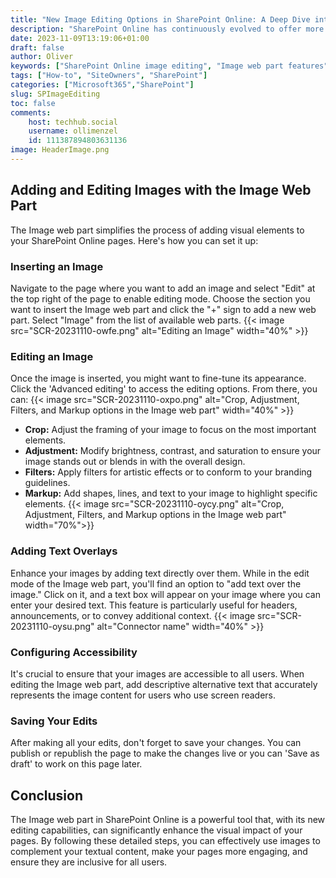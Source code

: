 ```yaml
---
title: "New Image Editing Options in SharePoint Online: A Deep Dive into the Image Web Part"
description: "SharePoint Online has continuously evolved to offer more intuitive and rich features for content management. One of the latest updates that have significantly improved the user experience is the enhanced editing capabilities of the Image web part. Let's dive into these features and explain how you can leverage them to create dynamic and engaging SharePoint pages."
date: 2023-11-09T13:19:06+01:00
draft: false
author: Oliver
keywords: ["SharePoint Online image editing", "Image web part features", "SharePoint image tools", "Edit images in SharePoint", "SharePoint Online updates", "Image editing in OneDrive", "SharePoint content management", "SharePoint web part guide", "Enhancing SharePoint pages", "Accessibility in SharePoint images"]
tags: ["How-to", "SiteOwners", "SharePoint"]
categories: ["Microsoft365","SharePoint"]
slug: SPImageEditing
toc: false
comments:
    host: techhub.social
    username: ollimenzel
    id: 111387894803631136
image: HeaderImage.png
---
```

## Adding and Editing Images with the Image Web Part

The Image web part simplifies the process of adding visual elements to your SharePoint Online pages. Here's how you can set it up:

### Inserting an Image

Navigate to the page where you want to add an image and select "Edit" at the top right of the page to enable editing mode. Choose the section you want to insert the Image web part and click the "+" sign to add a new web part. Select "Image" from the list of available web parts.
{{< image src="SCR-20231110-owfe.png" alt="Editing an Image" width="40%" >}}

### Editing an Image

Once the image is inserted, you might want to fine-tune its appearance. Click the 'Advanced editing' to access the editing options. From there, you can:
{{< image src="SCR-20231110-oxpo.png" alt="Crop, Adjustment, Filters, and Markup options in the Image web part" width="40%" >}}

- **Crop:** Adjust the framing of your image to focus on the most important elements.
- **Adjustment:** Modify brightness, contrast, and saturation to ensure your image stands out or blends in with the overall design.
- **Filters:** Apply filters for artistic effects or to conform to your branding guidelines.
- **Markup:** Add shapes, lines, and text to your image to highlight specific elements.
    {{< image src="SCR-20231110-oycy.png" alt="Crop, Adjustment, Filters, and Markup options in the Image web part" width="70%">}}

### Adding Text Overlays

Enhance your images by adding text directly over them. While in the edit mode of the Image web part, you'll find an option to "add text over the image." Click on it, and a text box will appear on your image where you can enter your desired text. This feature is particularly useful for headers, announcements, or to convey additional context.
{{< image src="SCR-20231110-oysu.png" alt="Connector name" width="40%" >}}

### Configuring Accessibility

It's crucial to ensure that your images are accessible to all users. When editing the Image web part, add descriptive alternative text that accurately represents the image content for users who use screen readers.

### Saving Your Edits

After making all your edits, don't forget to save your changes. You can publish or republish the page to make the changes live or you can 'Save as draft' to work on this page later.

## Conclusion

The Image web part in SharePoint Online is a powerful tool that, with its new editing capabilities, can significantly enhance the visual impact of your pages. By following these detailed steps, you can effectively use images to complement your textual content, make your pages more engaging, and ensure they are inclusive for all users.

